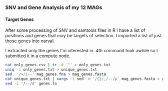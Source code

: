 ### SNV and Gene Analysis of my 12 MAGs

#### Target Genes

After some processing of SNV and samtools files in R I have a list of positions and genes that may be targets of selection. I imported a list of just those genes into narval.

I extracted only the genes I'm interested in. 4th command took awhile so I submitted it in a compute node.
```bash
cat only_genes.csv | tr -d '"' > only_genes.txt
uniq -i only_genes.txt > unique_genes.txt
sed  '/>/i--' mag_genes.fna > mag_genes.fasta
cat unique_genes.txt | xargs -i sed -n '/{}/,/--/p' mag_genes.fasta > genes.fa
sed -i '/--/d' genes.fa 
```
